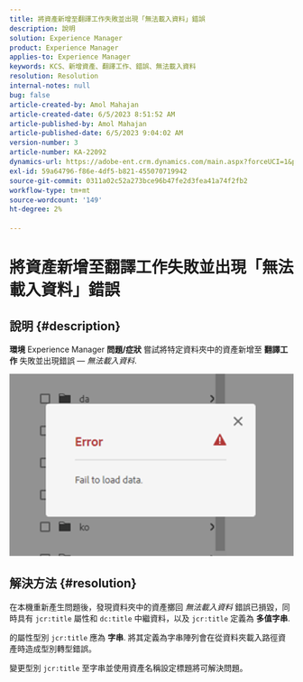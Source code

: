 ```yaml
---
title: 將資產新增至翻譯工作失敗並出現「無法載入資料」錯誤
description: 說明
solution: Experience Manager
product: Experience Manager
applies-to: Experience Manager
keywords: KCS、新增資產、翻譯工作、錯誤、無法載入資料
resolution: Resolution
internal-notes: null
bug: false
article-created-by: Amol Mahajan
article-created-date: 6/5/2023 8:51:52 AM
article-published-by: Amol Mahajan
article-published-date: 6/5/2023 9:04:02 AM
version-number: 3
article-number: KA-22092
dynamics-url: https://adobe-ent.crm.dynamics.com/main.aspx?forceUCI=1&pagetype=entityrecord&etn=knowledgearticle&id=aa66af33-7e03-ee11-8f6e-6045bd006268
exl-id: 59a64796-f86e-4df5-b821-455070719942
source-git-commit: 0311a02c52a273bce96b47fe2d3fea41a74f2fb2
workflow-type: tm+mt
source-wordcount: '149'
ht-degree: 2%

---
```


# 將資產新增至翻譯工作失敗並出現「無法載入資料」錯誤

## 說明 {#description}

<b>環境</b>
Experience Manager
<b>問題/症狀</b>
嘗試將特定資料夾中的資產新增至 <b>翻譯工作</b> 失敗並出現錯誤 —  *無法載入資料*.

![](assets/___ab66af33-7e03-ee11-8f6e-6045bd006268___.png)


## 解決方法 {#resolution}


在本機重新產生問題後，發現資料夾中的資產擲回 *無法載入資料* 錯誤已損毀，同時具有 `jcr:title` 屬性和 `dc:title` 中繼資料，以及 `jcr:title` 定義為 <b>多值字串</b>.

的屬性型別 `jcr:title` 應為 <b>字串</b>. 將其定義為字串陣列會在從資料夾載入路徑資產時造成型別轉型錯誤。

變更型別 `jcr:title` 至字串並使用資產名稱設定標題將可解決問題。
